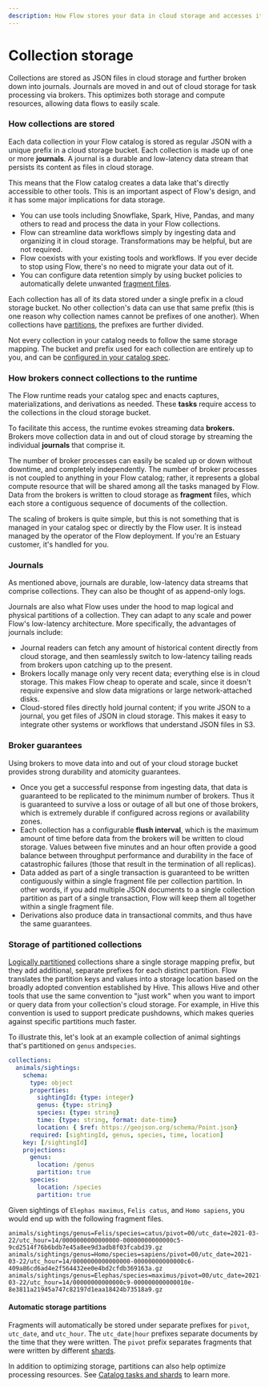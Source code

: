 ```yaml
---
description: How Flow stores your data in cloud storage and accesses it at run-time
---
```


# Collection storage

Collections are stored as JSON files in cloud storage and further broken down into journals. Journals are moved in and out of cloud storage for task processing via brokers. This optimizes both storage and compute resources, allowing data flows to easily scale.

### How collections are stored

Each data collection in your Flow catalog is stored as regular JSON with a unique prefix in a cloud storage bucket. Each collection is made up of one or more **journals**. A journal is a durable and low-latency data stream that persists its content as files in cloud storage.

This means that the Flow catalog creates a data lake that's directly accessible to other tools. This is an important aspect of Flow's design, and it has some major implications for data storage.

* You can use tools including Snowflake, Spark, Hive, Pandas, and many others to read and process the data in your Flow collections.
* Flow can streamline data workflows simply by ingesting data and organizing it in cloud storage. Transformations may be helpful, but are not required.
* Flow coexists with your existing tools and workflows. If you ever decide to stop using Flow, there's no need to migrate your data out of it.
* You can configure data retention simply by using bucket policies to automatically delete unwanted
[fragment files](README.md#how-brokers-connect-collections-to-the-runtime).

Each collection has all of its data stored under a single prefix in a cloud storage bucket. No other collection's data can use that same prefix (this is one reason why collection names cannot be prefixes of one another). When collections have
[partitions](README.md#storage-of-partitioned-collections), the prefixes are further divided.&#x20;

Not every collection in your catalog needs to follow the same storage mapping. The bucket and prefix used for each collection are entirely up to you, and can be [configured in your catalog spec](../concepts/catalog-entities/storage-mappings.md).

### How brokers connect collections to the runtime

The Flow runtime reads your catalog spec and enacts captures, materializations, and derivations as needed. These **tasks** require access to the collections in the cloud storage bucket.&#x20;

To facilitate this access, the runtime evokes streaming data **brokers.** Brokers move collection data in and out of cloud storage by streaming the individual **journals** that comprise it.&#x20;

The number of broker processes can easily be scaled up or down without downtime, and completely independently. The number of broker processes is not coupled to anything in your Flow catalog; rather, it represents a global compute resource that will be shared among all the tasks managed by Flow. Data from the brokers is written to cloud storage as **fragment** files, which each store a contiguous sequence of documents of the collection.

The scaling of brokers is quite simple, but this is not something that is managed in your catalog spec or directly by the Flow user. It is instead managed by the operator of the Flow deployment. If you're an Estuary customer, it's handled for you.

### Journals

As mentioned above, journals are durable, low-latency data streams that comprise collections. They can also be thought of as append-only logs.

Journals are also what Flow uses under the hood to map logical and physical partitions of a collection. They can adapt to any scale and power Flow's low-latency architecture. More specifically, the advantages of journals include:

* Journal readers can fetch any amount of historical content directly from cloud storage, and then seamlessly switch to low-latency tailing reads from brokers upon catching up to the present.
* Brokers locally manage only very recent data; everything else is in cloud storage. This makes Flow cheap to operate and scale, since it doesn't require expensive and slow data migrations or large network-attached disks.
* Cloud-stored files directly hold journal content; if you write JSON to a journal, you get files of JSON in cloud storage. This makes it easy to integrate other systems or workflows that understand JSON files in S3.

### Broker guarantees

Using brokers to move data into and out of your cloud storage bucket provides strong durability and atomicity guarantees.&#x20;

* Once you get a successful response from ingesting data, that data is guaranteed to be replicated to the minimum number of brokers. Thus it is guaranteed to survive a loss or outage of all but one of those brokers, which is extremely durable if configured across regions or availability zones.
* Each collection has a configurable **flush interval**, which is the maximum amount of time before data from the brokers will be written to cloud storage. Values between five minutes and an hour often provide a good balance between throughput performance and durability in the face of catastrophic failures (those that result in the termination of all replicas).
* Data added as part of a single transaction is guaranteed to be written contiguously within a single fragment file per collection partition. In other words, if you add multiple JSON documents to a single collection partition as part of a single transaction, Flow will keep them all together within a single fragment file.
* Derivations also produce data in transactional commits, and thus have the same guarantees.

### Storage of partitioned collections

[Logically partitioned](../concepts/catalog-entities/projections.md#logical-partitions)
collections share a single storage mapping prefix, but they add additional, separate prefixes for each distinct partition. Flow translates the partition keys and values into a storage location based on the broadly adopted convention established by Hive. This allows Hive and other tools that use the same convention to "just work" when you want to import or query data from your collection's cloud storage. For example, in Hive this convention is used to support predicate pushdowns, which makes queries against specific partitions much faster.

To illustrate this, let's look at an example collection of animal sightings that's partitioned on `genus` and`species`.

```yaml
collections:
  animals/sightings:
    schema:
      type: object
      properties:
        sightingId: {type: integer}
        genus: {type: string}
        species: {type: string}
        time: {type: string, format: date-time}
        location: { $ref: https://geojson.org/schema/Point.json}
      required: [sightingId, genus, species, time, location]
    key: [/sightingId]
    projections:
      genus:
        location: /genus
        partition: true
      species:
        location: /species
        partition: true
```

Given sightings of `Elephas maximus`,  `Felis catus`, and `Homo sapiens`,  you would end up with the following fragment files.

```
animals/sightings/genus=Felis/species=catus/pivot=00/utc_date=2021-03-22/utc_hour=14/0000000000000000-00000000000000c5-9cd2514f76b6bdb7e45a8ee9d3adb8f03fcabd39.gz
animals/sightings/genus=Homo/species=sapiens/pivot=00/utc_date=2021-03-22/utc_hour=14/0000000000000000-00000000000000c6-409a86cd6ad4e2f564432ee0e4bd2cfdb369163a.gz
animals/sightings/genus=Elephas/species=maximus/pivot=00/utc_date=2021-03-22/utc_hour=14/00000000000000c9-000000000000010e-8e3811a21945a747c82197d1eaa18424b73518a9.gz
```

#### Automatic storage partitions

Fragments will automatically be stored under separate prefixes for `pivot`, `utc_date`, and `utc_hour`. The `utc_date|hour` prefixes separate documents by the time that they were written. The `pivot` prefix separates fragments that were written by different [shards](scaling.md#processing-with-shards).

In addition to optimizing storage, partitions can also help optimize processing resources. See [Catalog tasks and shards](scaling.md#logical-partitions) to learn more.